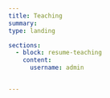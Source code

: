 ```yaml
---
title: Teaching 
summary: 
type: landing

sections:
  - block: resume-teaching
    content:
      username: admin


---
```

